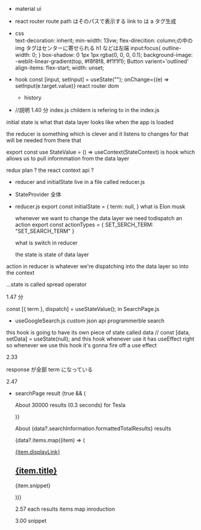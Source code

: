- material ui
- react router
  route path はそのパスで表示する
  link to は a タグ生成
- css  
   text-decoration: inherit;
  min-width: 13vw;
  flex-direcition: column;の中の img タグはセンターに寄せられる h1 などは左端
  input:focus{
  outline-width: 0;
  }
  box-shadow: 0 1px 1px rgba(0, 0, 0, 0.1);
  background-image: -weblit-linear-gradient(top, #f8f8f8, #f1f1f1);
  Button varient='outlined'
  align-items: flex-start;
  width: unset;

- hook
  const [input, setInput] = useState("");
  onChange={(e) => setInput(e.target.value)}
  react router dom

  - history

- <StateProvider initialState={initialState}  reducer={reducer} /> //説明 1.40 分 index.js
  childern is refering to <App /> in the index.js

initial state is what that data layer looks like when the app is loaded

the reducer is something which is clever and it listens to changes for that will be needed from there that

export const use StateValue = () => useContext(StateContext)
is hook which allows us to pull informmation from the data layer

redux plan ? the react context api ?

- reducer and initialState live in a file called reducer.js

- StateProvider 全体

- reducer.js
  export const initialState = {
  term: null,
  }
  what is Elon musk

  whenever we want to change the data layer
  we need todispatch an action
  export const actionTypes = {
  SET_SERCH_TERM: "SET_SEARCH_TERM"
  }

  what is switch in reducer

  the state is state of data layer

action in reducer is whatever we're dispatching into the data layer so into the context

...state is called spread operator

1.47 分

const [{ term }, dispatch] = useStateValue(); in SearchPage.js

- useGoogleSearch.js
  custom json api
  programmerble search

this hook is going to have its own piece of state called data
// const [data, setData] = useState(null);
and this hook whenever use it has useEffect right so whenever we use this hook it's gonna fire off a use effect

2.33

response が全部 term になっている

2.47

- searchPage result
  {true && (
    <div className="searchPage__results">
    <p className="searchPage__resultCount">
    About 30000 results (0.3 seconds) for Tesla
    </p>
    </div>
    )}

  About {data?.searchInformation.formattedTotalResults} results

  {data?.items.map((item) => (
  <div className="searchPage__result">
  <a href={item.link}>{item.displayLink}</a>
  <a className="serchPage__resultTitle" href={item.link}>
  <h2>{item.title}</h2>
  </a>
  <p className="serchPage__resultSnippet">{item.snippet}</p>
  </div>
  ))}

  2.57 each results items map inroduction

  3.00 snippet
